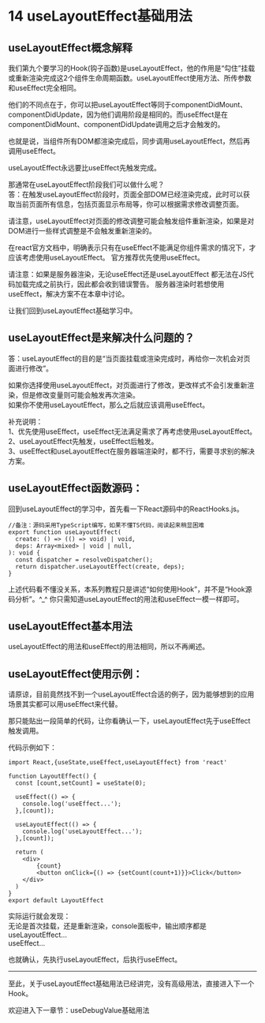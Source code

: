 # 14 useLayoutEffect基础用法

## useLayoutEffect概念解释
我们第九个要学习的Hook(钩子函数)是useLayoutEffect，他的作用是“勾住”挂载或重新渲染完成这2个组件生命周期函数。useLayoutEffect使用方法、所传参数和useEffect完全相同。

他们的不同点在于，你可以把useLayoutEffect等同于componentDidMount、componentDidUpdate，因为他们调用阶段是相同的。而useEffect是在componentDidMount、componentDidUpdate调用之后才会触发的。

也就是说，当组件所有DOM都渲染完成后，同步调用useLayoutEffect，然后再调用useEffect。

useLayoutEffect永远要比useEffect先触发完成。

那通常在useLayoutEffect阶段我们可以做什么呢？  
答：在触发useLayoutEffect阶段时，页面全部DOM已经渲染完成，此时可以获取当前页面所有信息，包括页面显示布局等，你可以根据需求修改调整页面。  

请注意，useLayoutEffect对页面的修改调整可能会触发组件重新渲染，如果是对DOM进行一些样式调整是不会触发重新渲染的。  

在react官方文档中，明确表示只有在useEffect不能满足你组件需求的情况下，才应该考虑使用useLayoutEffect。  官方推荐优先使用useEffect。  

请注意：如果是服务器渲染，无论useEffect还是useLayoutEffect 都无法在JS代码加载完成之前执行，因此都会收到错误警告。  服务器渲染时若想使用useEffect，解决方案不在本章中讨论。

让我们回到useLayoutEffect基础学习中。


## useLayoutEffect是来解决什么问题的？
答：useLayoutEffect的目的是“当页面挂载或渲染完成时，再给你一次机会对页面进行修改”。  

如果你选择使用useLayoutEffect，对页面进行了修改，更改样式不会引发重新渲染，但是修改变量则可能会触发再次渲染。  
如果你不使用useLayoutEffect，那么之后就应该调用useEffect。  

补充说明：  
1、优先使用useEffect，useEffect无法满足需求了再考虑使用useLayoutEffect。  
2、useLayoutEffect先触发，useEffect后触发。  
3、useEffect和useLayoutEffect在服务器端渲染时，都不行，需要寻求别的解决方案。  

## useLayoutEffect函数源码：  
回到useLayoutEffect的学习中，首先看一下React源码中的ReactHooks.js。  

    //备注：源码采用TypeScript编写，如果不懂TS代码，阅读起来稍显困难
    export function useLayoutEffect(
      create: () => (() => void) | void,
      deps: Array<mixed> | void | null,
    ): void {
      const dispatcher = resolveDispatcher();
      return dispatcher.useLayoutEffect(create, deps);
    }

上述代码看不懂没关系，本系列教程只是讲述“如何使用Hook”，并不是“Hook源码分析”。^_^  你只需知道useLayoutEffect的用法和useEffect一模一样即可。  


## useLayoutEffect基本用法

useLayoutEffect的用法和useEffect的用法相同，所以不再阐述。  


## useLayoutEffect使用示例：  

请原谅，目前竟然找不到一个useLayoutEffect合适的例子，因为能够想到的应用场景其实都可以用useEffect来代替。  

那只能贴出一段简单的代码，让你看确认一下，useLayoutEffect先于useEffect触发调用。

代码示例如下：

    import React,{useState,useEffect,useLayoutEffect} from 'react'

    function LayoutEffect() {
      const [count,setCount] = useState(0);

      useEffect(() => {
        console.log('useEffect...');
      },[count]);

      useLayoutEffect(() => {
        console.log('useLayoutEffect...');
      },[count]);

      return (
        <div>
            {count}
            <button onClick={() => {setCount(count+1)}}>Click</button>
        </div>
      )
    }
    export default LayoutEffect


实际运行就会发现：  
无论是首次挂载，还是重新渲染，console面板中，输出顺序都是  
useLayoutEffect...  
useEffect...  

也就确认，先执行useLayoutEffect，后执行useEffect。  

---

至此，关于useLayoutEffect基础用法已经讲完，没有高级用法，直接进入下一个Hook。

欢迎进入下一章节：useDebugValue基础用法
